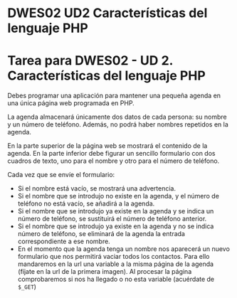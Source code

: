 # DWES02 UD2 Características del lenguaje PHP

<h1>Tarea para DWES02 - UD 2. Características del lenguaje PHP</h1>
<p>Debes programar una aplicación para mantener una pequeña agenda en una única página web programada en PHP.</p>

<p>La agenda almacenará únicamente dos datos de cada persona: su nombre y un número de teléfono. Además, no podrá haber nombres repetidos en la agenda.</p>

<p>En la parte superior de la página web se mostrará el contenido de la agenda. En la parte inferior debe figurar un sencillo formulario con dos cuadros de texto, uno para el nombre y otro para el número de teléfono.</p>
<p>Cada vez que se envíe el formulario:</p>
<ul>
<li>Si el nombre está vacío, se mostrará una advertencia.</li>
<li>Si el nombre que se introdujo no existe en la agenda, y el número de teléfono no está vacío, se añadirá a la agenda.</li>
<li>Si el nombre que se introdujo ya existe en la agenda y se indica un número de teléfono, se sustituirá el número de teléfono anterior.</li>
<li>Si el nombre que se introdujo ya existe en la agenda y no se indica número de teléfono, se eliminará de la agenda la entrada correspondiente a ese nombre.</li>
<li>En el momento que la agenda tenga un nombre nos aparecerá un nuevo formulario que nos permitirá vaciar todos los contactos. Para ello mandaremos en la url una variable a la misma página de la agenda (fíjate en la url de la primera imagen). Al procesar la página comprobaremos si nos ha llegado o no esta variable (acuérdate de <code>$_GET</code>)</li>
</ul>
